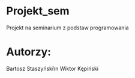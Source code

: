 # Projekt_sem
Projekt na seminarium z podstaw programowania
# Autorzy:
  Bartosz Staszyński\n
  Wiktor Kępiński

